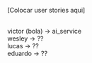 [Colocar user stories aqui]

\
victor (bola) -> ai_service\
wesley -> ??\
lucas -> ??\
eduardo -> ??
